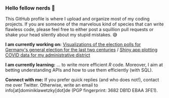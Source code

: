 ### Hello fellow nerds 👋

This GitHub profile is where I upload and organize most of my coding projects. If you are someone of the marvelous kind of species that can write flawless code, please feel free to either post a squillion pull requests or shake your head silently about my stupid mistakes. 😅

**I am currently working on:** [Visualizations of the election polls for Germany's general election for the last two centuries](https://github.com/dominiklawetzky/sonntagsfrage) / [Shiny app plotting COVID data for my administrative district](https://github.com/dominiklawetzky/covid-rheingau-taunus)

**I am currently learning:** ... to write more efficient _R_ code. Moreover, I aim at betting understanding APIs and how to use them efficiently (with SQL).

**Connect with me:** If you prefer quick replies (and who does not!), contact me over Twitter. Otherwise, write an email to info\[at\]dominiklawetzky\[dot\]de (PGP fingerprint: 3682 DB1D EBAA 3FE1).
